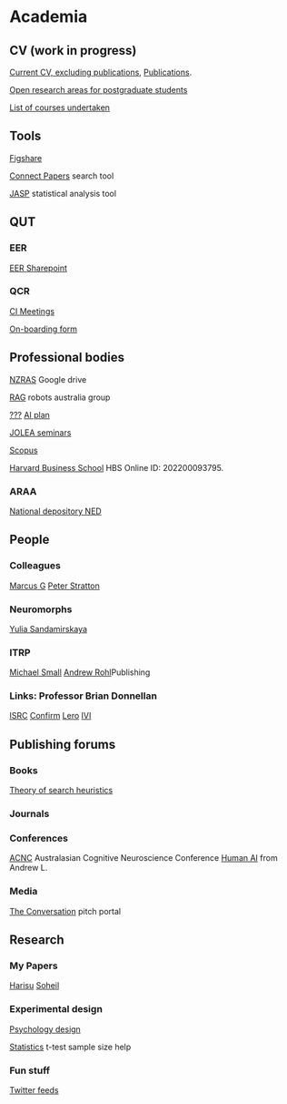 # Academia 

## CV (work in progress)
[Current CV, excluding publications](), 
[Publications]().

[Open research areas for postgraduate students](HDR_projects.html)

[List of courses undertaken](Training.html)

## Tools
[Figshare](https://knowledge.figshare.com/institutions)

[Connect Papers](https://www.connectedpapers.com/) search tool

[JASP](https://jasp-stats.org/) statistical analysis tool

## QUT
### EER
[EER Sharepoint](https://connectqutedu.sharepoint.com/sites/EERSchoolInternalInformation)

### QCR
[CI Meetings](https://wiki.qut.edu.au/display/cyphy/CI+Meetings)

[On-boarding form](https://forms.office.com/Pages/ResponsePage.aspx?id=o1IL3MVo90SIHZOD2IULlo8Y8udAS4pAg8yoEh1iaaZUNkdDWEJVODdJVUhOWFNRWUJPU0QzNjUxNy4u)

## Professional bodies
[NZRAS](https://drive.google.com/drive/folders/0AAm8eYdAbB5cUk9PVA) Google drive

[RAG](https://roboausnet.com.au/news/) robots australia group

<!-- Journals, conferences and tools -->

[???](https://app.ithenticate.com/en_us/folder)
[AI plan](https://www.industry.gov.au/data-and-publications/australias-artificial-intelligence-action-plan)

[JOLEA seminars](https://event.cwi.nl/jolea/)

[Scopus](https://www.scopus.com/authid/detail.uri?authorId=17433255300)

[Harvard Business School](https://account.myhbx.org/MyDashboard?qs=D8ODHnKU37VPZFru5J2hVF0WPROntHLRG%2FYBCcLheX4%3D) HBS Online ID: 202200093795.

### ARAA
[National depository NED](https://ned.gov.au/ned/)

## People

### Colleagues 
[Marcus G](https://marcusgal.github.io/)
[Peter Stratton](https://mind2mojo.wordpress.com/)


### Neuromorphs

[Yulia Sandamirskaya](http://sandamirskaya.eu/)

### ITRP
[Michael Small](https://research-repository.uwa.edu.au/en/persons/michael-small)
[Andrew Rohl](https://staffportal.curtin.edu.au/staff/profile/view/andrew-rohl-d7560432/)Publishing

### Links: Professor Brian Donnellan
[ISRC](https://www.ulster.ac.uk/research/topic/computer-science/intelligent-systems-research-centre)
[Confirm](https://confirm.ie/)
[Lero](https://lero.ie/)
[IVI](https://ivi.ie/)

## Publishing forums

### Books
[Theory of search heuristics](https://www.google.com.au/books/edition/Theory_of_Randomized_Search_Heuristics/Y2OtGyL6gyUC?hl=en&gbpv=1&printsec=frontcover)

### Journals

### Conferences
[ACNC](https://www.acns.org.au/conferences/) Australasian Cognitive Neuroscience Conference 
[Human AI](https://hmieai2022.cs.umu.se/index.php/schedule/) from Andrew L.

### Media 
[The Conversation](https://theconversation.com/au/pitches) pitch portal

## Research

### My Papers

[Harisu](https://ieeexplore.ieee.org/document/9516955?source=authoralert)
[Soheil](https://www.sciencedirect.com/science/article/abs/pii/S1364032122000259)

### Experimental design
[Psychology design](https://opentext.wsu.edu/carriecuttler/chapter/experimental-design/)

[Statistics](https://www.scalestatistics.com/sample-size-for-wilcoxon-test.html) t-test sample size help

### Fun stuff
[Twitter feeds](https://www.editage.com/insights/ko/node/5324)
